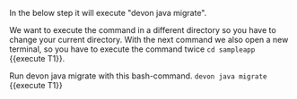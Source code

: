 In the below step it will execute &#34;devon java migrate&#34;.



We want to execute the command in a different directory so you have to change your current directory.
With the next command we also open a new terminal, so you have to execute the command twice 
`cd sampleapp `{{execute T1}}. 

Run devon java migrate with this bash-command.
`devon java migrate `{{execute T1}} 



